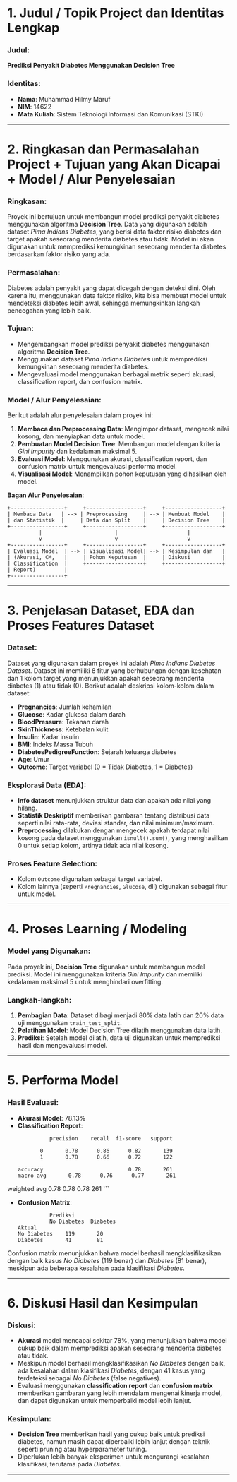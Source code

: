

# 1. Judul / Topik Project dan Identitas Lengkap

### Judul:
**Prediksi Penyakit Diabetes Menggunakan Decision Tree**

### Identitas:
- **Nama**: Muhammad Hilmy Maruf  
- **NIM**: 14622  
- **Mata Kuliah**: Sistem Teknologi Informasi dan Komunikasi (STKI)

---

# 2. Ringkasan dan Permasalahan Project + Tujuan yang Akan Dicapai + Model / Alur Penyelesaian

### Ringkasan:
Proyek ini bertujuan untuk membangun model prediksi penyakit diabetes menggunakan algoritma **Decision Tree**. Data yang digunakan adalah dataset *Pima Indians Diabetes*, yang berisi data faktor risiko diabetes dan target apakah seseorang menderita diabetes atau tidak. Model ini akan digunakan untuk memprediksi kemungkinan seseorang menderita diabetes berdasarkan faktor risiko yang ada.

### Permasalahan:
Diabetes adalah penyakit yang dapat dicegah dengan deteksi dini. Oleh karena itu, menggunakan data faktor risiko, kita bisa membuat model untuk mendeteksi diabetes lebih awal, sehingga memungkinkan langkah pencegahan yang lebih baik.

### Tujuan:
- Mengembangkan model prediksi penyakit diabetes menggunakan algoritma **Decision Tree**.
- Menggunakan dataset *Pima Indians Diabetes* untuk memprediksi kemungkinan seseorang menderita diabetes.
- Mengevaluasi model menggunakan berbagai metrik seperti akurasi, classification report, dan confusion matrix.

### Model / Alur Penyelesaian:
Berikut adalah alur penyelesaian dalam proyek ini:
1. **Membaca dan Preprocessing Data**: Mengimpor dataset, mengecek nilai kosong, dan menyiapkan data untuk model.
2. **Pembuatan Model Decision Tree**: Membangun model dengan kriteria *Gini Impurity* dan kedalaman maksimal 5.
3. **Evaluasi Model**: Menggunakan akurasi, classification report, dan confusion matrix untuk mengevaluasi performa model.
4. **Visualisasi Model**: Menampilkan pohon keputusan yang dihasilkan oleh model.

**Bagan Alur Penyelesaian**:

```plaintext
+-----------------+     +------------------+     +------------------+
| Membaca Data   | --> | Preprocessing     | --> | Membuat Model    |
| dan Statistik  |     | Data dan Split    |     | Decision Tree    |
+-----------------+     +------------------+     +------------------+
          |                       |                      |
          v                       v                      v
+-----------------+     +------------------+     +------------------+
| Evaluasi Model  | --> | Visualisasi Model| --> | Kesimpulan dan   |
| (Akurasi, CM,   |     | Pohon Keputusan  |     | Diskusi          |
| Classification  |     +------------------+     +------------------+
| Report)         |
+-----------------+
```

---

# 3. Penjelasan Dataset, EDA dan Proses Features Dataset

### Dataset:
Dataset yang digunakan dalam proyek ini adalah *Pima Indians Diabetes Dataset*. Dataset ini memiliki 8 fitur yang berhubungan dengan kesehatan dan 1 kolom target yang menunjukkan apakah seseorang menderita diabetes (1) atau tidak (0). Berikut adalah deskripsi kolom-kolom dalam dataset:

- **Pregnancies**: Jumlah kehamilan
- **Glucose**: Kadar glukosa dalam darah
- **BloodPressure**: Tekanan darah
- **SkinThickness**: Ketebalan kulit
- **Insulin**: Kadar insulin
- **BMI**: Indeks Massa Tubuh
- **DiabetesPedigreeFunction**: Sejarah keluarga diabetes
- **Age**: Umur
- **Outcome**: Target variabel (0 = Tidak Diabetes, 1 = Diabetes)

### Eksplorasi Data (EDA):
- **Info dataset** menunjukkan struktur data dan apakah ada nilai yang hilang.
- **Statistik Deskriptif** memberikan gambaran tentang distribusi data seperti nilai rata-rata, deviasi standar, dan nilai minimum/maximum.
- **Preprocessing** dilakukan dengan mengecek apakah terdapat nilai kosong pada dataset menggunakan `isnull().sum()`, yang menghasilkan 0 untuk setiap kolom, artinya tidak ada nilai kosong.

### Proses Feature Selection:
- Kolom `Outcome` digunakan sebagai target variabel.
- Kolom lainnya (seperti `Pregnancies`, `Glucose`, dll) digunakan sebagai fitur untuk model.

---

# 4. Proses Learning / Modeling

### Model yang Digunakan:
Pada proyek ini, **Decision Tree** digunakan untuk membangun model prediksi. Model ini menggunakan kriteria *Gini Impurity* dan memiliki kedalaman maksimal 5 untuk menghindari overfitting.

### Langkah-langkah:
1. **Pembagian Data**: Dataset dibagi menjadi 80% data latih dan 20% data uji menggunakan `train_test_split`.
2. **Pelatihan Model**: Model Decision Tree dilatih menggunakan data latih.
3. **Prediksi**: Setelah model dilatih, data uji digunakan untuk memprediksi hasil dan mengevaluasi model.

---

# 5. Performa Model

### Hasil Evaluasi:
- **Akurasi Model**: 78.13%
- **Classification Report**:
    ```plaintext
              precision    recall  f1-score   support

           0       0.78      0.86      0.82       139
           1       0.78      0.66      0.72       122

    accuracy                           0.78       261
   macro avg       0.78      0.76      0.77       261
weighted avg       0.78      0.78      0.78       261
    ```

- **Confusion Matrix**:
    ```plaintext
              Prediksi
              No Diabetes  Diabetes
    Aktual
    No Diabetes    119       20
    Diabetes       41        81
    ```

Confusion matrix menunjukkan bahwa model berhasil mengklasifikasikan dengan baik kasus *No Diabetes* (119 benar) dan *Diabetes* (81 benar), meskipun ada beberapa kesalahan pada klasifikasi *Diabetes*.

---

# 6. Diskusi Hasil dan Kesimpulan

### Diskusi:
- **Akurasi** model mencapai sekitar 78%, yang menunjukkan bahwa model cukup baik dalam memprediksi apakah seseorang menderita diabetes atau tidak.
- Meskipun model berhasil mengklasifikasikan *No Diabetes* dengan baik, ada kesalahan dalam klasifikasi *Diabetes*, dengan 41 kasus yang terdeteksi sebagai *No Diabetes* (false negatives).
- Evaluasi menggunakan **classification report** dan **confusion matrix** memberikan gambaran yang lebih mendalam mengenai kinerja model, dan dapat digunakan untuk memperbaiki model lebih lanjut.

### Kesimpulan:
- **Decision Tree** memberikan hasil yang cukup baik untuk prediksi diabetes, namun masih dapat diperbaiki lebih lanjut dengan teknik seperti pruning atau hyperparameter tuning.
- Diperlukan lebih banyak eksperimen untuk mengurangi kesalahan klasifikasi, terutama pada *Diabetes*.

---

